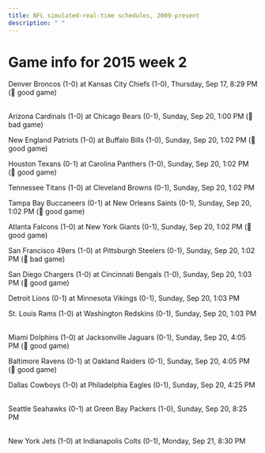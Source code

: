 ```yaml
---
title: NFL simulated-real-time schedules, 2009-present
description: " "
---
```


# Game info for 2015 week 2

Denver Broncos (1-0) at Kansas City Chiefs (1-0), Thursday, Sep 17, 8:29 PM (:football: good game)

<br/>Arizona Cardinals (1-0) at Chicago Bears (0-1), Sunday, Sep 20, 1:00 PM (:red_circle: bad game)

New England Patriots (1-0) at Buffalo Bills (1-0), Sunday, Sep 20, 1:02 PM (:football: good game)

Houston Texans (0-1) at Carolina Panthers (1-0), Sunday, Sep 20, 1:02 PM (:football: good game)

Tennessee Titans (1-0) at Cleveland Browns (0-1), Sunday, Sep 20, 1:02 PM

Tampa Bay Buccaneers (0-1) at New Orleans Saints (0-1), Sunday, Sep 20, 1:02 PM (:football: good game)

Atlanta Falcons (1-0) at New York Giants (0-1), Sunday, Sep 20, 1:02 PM (:football: good game)

San Francisco 49ers (1-0) at Pittsburgh Steelers (0-1), Sunday, Sep 20, 1:02 PM (:red_circle: bad game)

San Diego Chargers (1-0) at Cincinnati Bengals (1-0), Sunday, Sep 20, 1:03 PM (:football: good game)

Detroit Lions (0-1) at Minnesota Vikings (0-1), Sunday, Sep 20, 1:03 PM

St. Louis Rams (1-0) at Washington Redskins (0-1), Sunday, Sep 20, 1:03 PM

<br/>Miami Dolphins (1-0) at Jacksonville Jaguars (0-1), Sunday, Sep 20, 4:05 PM (:football: good game)

Baltimore Ravens (0-1) at Oakland Raiders (0-1), Sunday, Sep 20, 4:05 PM (:football: good game)

Dallas Cowboys (1-0) at Philadelphia Eagles (0-1), Sunday, Sep 20, 4:25 PM

<br/>Seattle Seahawks (0-1) at Green Bay Packers (1-0), Sunday, Sep 20, 8:25 PM

<br/>New York Jets (1-0) at Indianapolis Colts (0-1), Monday, Sep 21, 8:30 PM

